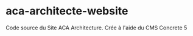 aca-architecte-website
======================

Code source du Site ACA Architecture. Crée à l'aide du CMS Concrete 5
